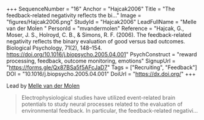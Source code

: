 +++
SequenceNumber = "16"
Anchor = "Hajcak2006"
Title = "The feedback-related negativity reflects the bi..."
Image = "figures/Hajcak2006.png"
StudyId = "Hajcak2006"
LeadFullName = "Melle van der Molen "
PersonId = "mvandermolen"
Reference = "Hajcak, G., Moser, J. S., Holroyd, C. B., & Simons, R. F. (2006). The feedback-related negativity reflects the binary evaluation of good versus bad outcomes. Biological Psychology, 71(2), 148–154. https://doi.org/10.1016/j.biopsycho.2005.04.001"
PsychConstruct = "reward processing, feedback, outcome monitoring, emotions"
SignupUrl = "https://forms.gle/Qx87BSa5f5AFcJaD7"
Tags = ["Recruiting", "Feedback"]
DOI = "10.1016/j.biopsycho.2005.04.001"
DoiUrl = "https://dx.doi.org/"
+++

Lead by [Melle van der Molen ](/people/#mvandermolen)


> Electrophysiological studies have utilized event-related brain potentials to study neural processes related to the evaluation of environmental feedback. In particular, the feedback-related negativi...